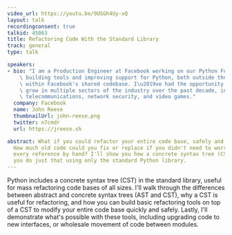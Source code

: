 ```yaml
---
video_url: https://youtu.be/9USGh4Uy-xQ
layout: talk
recordingconsent: true
talkid: 45063
title: Refactoring Code With the Standard Library
track: general
type: talk

speakers:
- bio: "I am a Production Engineer at Facebook working on our Python Foundation team,\
    \ building tools and improving support for Python, both outside the company and\
    \ within Facebook's shared codebase. I\u2019ve had the opportunity to learn and\
    \ grow in multiple sectors of the industry over the past decade, including storage,\
    \ telecommunications, network security, and video games."
  company: Facebook
  name: John Reese
  thumbnailUrl: john-reese.png
  twitter: n7cmdr
  url: https://jreese.sh

abstract: What if you could refactor your entire code base, safely and automatically?
  How much old code could you fix or replace if you didn't need to worry about updating
  every reference by hand? I'll show you how a concrete syntax tree (CST) can help
  you do just that using only the standard Python library.
---
```

Python includes a concrete syntax tree (CST) in the standard library, useful for mass refactoring code bases of all sizes. I'll walk through the differences between abstract and concrete syntax trees (AST and CST), why a CST is useful for refactoring, and how you can build basic refactoring tools on top of a CST to modify your entire code base quickly and safely. Lastly, I'll demonstrate what's possible with these tools, including upgrading code to new interfaces, or wholesale movement of code between modules.

